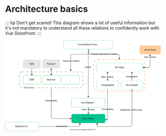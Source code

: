 # Architecture basics

::: tip Don't get scared!
This diagram shows a lot of useful information but it's not mandatory to understand all these relations to confidently work with Vue Storefront.
:::


<center>
 <img src="../images/architecture.svg" alt="vue storefront cli" />
</center>